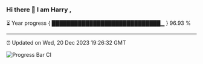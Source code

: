 ### Hi there 👋 I am Harry , 

⏳ Year progress { █████████████████████████████▁ } 96.93 %

---

⏰ Updated on Wed, 20 Dec 2023 19:26:32 GMT

![Progress Bar CI](https://github.com/duykhang68/duykhang68/workflows/Progress%20Bar%20CI/badge.svg)
